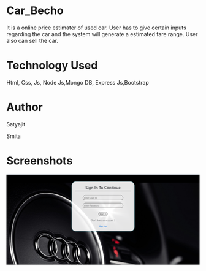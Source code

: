 # Car_Becho
It is a online price estimater of used car. User has to give certain inputs regarding the car and the system will generate a estimated fare range. User also can sell the car.
# Technology Used
Html, Css, Js, Node Js,Mongo DB, Express Js,Bootstrap

# Author
Satyajit

Smita

# Screenshots

![Log In Page](Screenshots/carbecho1.png)

